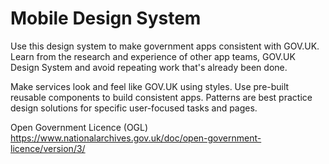 # Mobile Design System

Use this design system to make government apps consistent with GOV.UK. Learn from the research and experience of other app teams, GOV.UK Design System and avoid repeating work that's already been done.

Make services look and feel like GOV.UK using styles.
Use pre-built reusable components to build consistent apps.
Patterns are best practice design solutions for specific user-focused tasks and pages.


Open Government Licence (OGL)
https://www.nationalarchives.gov.uk/doc/open-government-licence/version/3/
